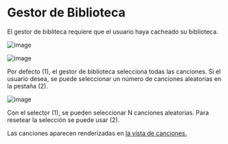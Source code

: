 # Gestor de Biblioteca

El gestor de bibliteca requiere que el usuario haya cacheado su biblioteca.

![image](https://user-images.githubusercontent.com/10118909/176482684-0d034ed7-4dbc-4cbd-8fd5-1f5766d18bea.png)

![image](https://user-images.githubusercontent.com/10118909/176431059-d559be8c-5f2b-4ac1-b25b-3f33788e1324.png)

Por defecto (1), el gestor de biblioteca selecciona todas las canciones. Si el usuario desea, se puede seleccionar un número de canciones aleatorias en la pestaña (2).

![image](https://user-images.githubusercontent.com/10118909/176431065-63a4fe4a-776a-4f6e-99a0-8ef2d7661d22.png)

Con el selector (1), se pueden seleccionar N canciones aleatorias. Para resetear la selección se puede usar (2). 

Las canciones aparecen renderizadas en [la vista de canciones.](./views/trackView.md)
